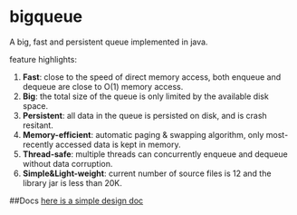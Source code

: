 bigqueue
========

A big, fast and persistent queue implemented in java.

feature highlights:  
1. **Fast**: close to the speed of direct memory access, both enqueue and dequeue are close to O(1) memory access.  
2. **Big**: the total size of the queue is only limited by the available disk space.  
3. **Persistent**: all data in the queue is persisted on disk, and is crash resitant.  
4. **Memory-efficient**: automatic paging & swapping algorithm, only most-recently accessed data is kept in memory.  
5. **Thread-safe**: multiple threads can concurrently enqueue and dequeue without data corruption.  
6. **Simple&Light-weight**: current number of source files is 12 and the library jar is less than 20K.

##Docs
[here is a simple design doc](http://bulldog2011.github.com/blog/2013/01/23/big-queue-design/)